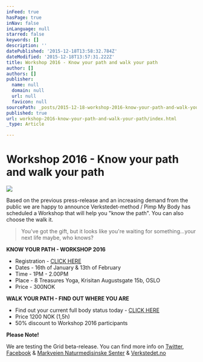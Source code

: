 ```yaml
---
inFeed: true
hasPage: true
inNav: false
inLanguage: null
starred: false
keywords: []
description: ''
datePublished: '2015-12-18T13:58:32.784Z'
dateModified: '2015-12-18T13:57:31.222Z'
title: Workshop 2016 - Know your path and walk your path
author: []
authors: []
publisher:
  name: null
  domain: null
  url: null
  favicon: null
sourcePath: _posts/2015-12-18-workshop-2016-know-your-path-and-walk-your-path.md
published: true
url: workshop-2016-know-your-path-and-walk-your-path/index.html
_type: Article

---
```

# Workshop 2016 - Know your path and walk your path
![](https://the-grid-user-content.s3-us-west-2.amazonaws.com/7486c9e2-0345-4ec2-bd0e-cf8700830d10.jpg)

Based on the previous press-release and an increasing demand from the public we are happy to announce Verkstedet-method / Pimp My Body has scheduled a Workshop that will help you "know the path". You can also choose the walk it.

> You've got the gift, but it looks like you're waiting for something...your next life maybe, who knows?

**KNOW YOUR PATH - WORKSHOP 2016**

* Registration - [CLICK HERE][0]
* Dates - 16th of January & 13th of February
* Time - 1PM - 2.00PM
* Place - 8 Treasures Yoga, Krisitan Augustsgate 15b, OSLO
* Price - 300NOK

**WALK YOUR PATH - FIND OUT WHERE YOU ARE**

* Find out your current full body status today - [CLICK HERE][0]
* Price 1200 NOK (1,5h)
* 50% discount to Workshop 2016 participants

**Please Note!**

We are testing the Grid beta-release. You can find more info on [Twitter][1], [Facebook][2] & [Markveien Naturmedisinske Senter][3] & [Verkstedet.no][4]

[0]: https://podio.com/webforms/14412579/965903
[1]: https://twitter.com/theverkstedet
[2]: https://www.facebook.com/VerkstedetClinics/?fref=ts
[3]: http://www.mns.no/behandling/fysiske-tester-mosjonister/
[4]: http://www.verkstedet.no/